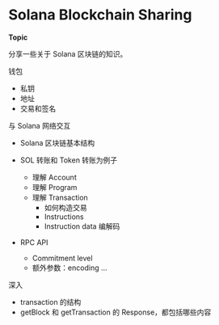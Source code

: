 # Solana Blockchain Sharing

**Topic**

分享一些关于 Solana 区块链的知识。

钱包

- 私钥
- 地址
- 交易和签名

与 Solana 网络交互

- Solana 区块链基本结构

- SOL 转账和 Token 转账为例子
  
  - 理解 Account
  - 理解 Program
  - 理解 Transaction
    - 如何构造交易
    - Instructions
    - Instruction data 编解码

- RPC API
  
  - Commitment level
  - 额外参数：encoding ...

深入

- transaction 的结构
- getBlock 和 getTransaction 的 Response，都包括哪些内容